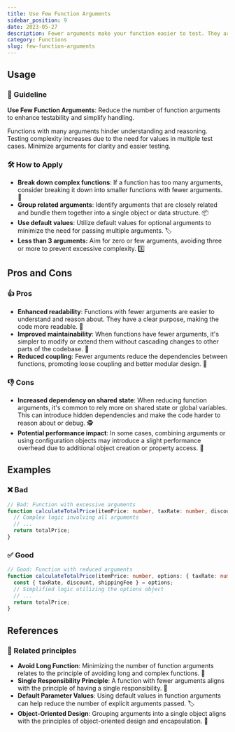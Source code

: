 ```yaml
---
title: Use Few Function Arguments
sidebar_position: 9
date: 2023-05-27
description: Fewer arguments make your function easier to test. They are also easier to handle.
category: Functions
slug: few-function-arguments
---
```


## Usage

### 📝 Guideline

**Use Few Function Arguments**: Reduce the number of function arguments to enhance testability and simplify handling.

Functions with many arguments hinder understanding and reasoning. Testing complexity increases due to the need for values in multiple test cases. Minimize arguments for clarity and easier testing.

### 🛠️ How to Apply
- **Break down complex functions**: If a function has too many arguments, consider breaking it down into smaller functions with fewer arguments. 🧩
- **Group related arguments**: Identify arguments that are closely related and bundle them together into a single object or data structure. 📦
- **Use default values**: Utilize default values for optional arguments to minimize the need for passing multiple arguments. 🏷️
- **Less than 3 arguments:** Aim for zero or few arguments, avoiding three or more to prevent excessive complexity. 3️⃣

## Pros and Cons

### 👍 Pros
- **Enhanced readability**: Functions with fewer arguments are easier to understand and reason about. They have a clear purpose, making the code more readable. 👀
- **Improved maintainability**: When functions have fewer arguments, it's simpler to modify or extend them without cascading changes to other parts of the codebase. 🧰
- **Reduced coupling**: Fewer arguments reduce the dependencies between functions, promoting loose coupling and better modular design. 🔗

### 👎 Cons
- **Increased dependency on shared state**: When reducing function arguments, it's common to rely more on shared state or global variables. This can introduce hidden dependencies and make the code harder to reason about or debug. 🕵️
- **Potential performance impact**: In some cases, combining arguments or using configuration objects may introduce a slight performance overhead due to additional object creation or property access. 🐌


## Examples

### ❌ Bad
```typescript
// Bad: Function with excessive arguments
function calculateTotalPrice(itemPrice: number, taxRate: number, discount: number, shippingFee: number): number {
  // Complex logic involving all arguments
  // ...
  return totalPrice;
}
```

### ✅ Good
```typescript
// Good: Function with reduced arguments
function calculateTotalPrice(itemPrice: number, options: { taxRate: number, discount: number, shippingFee: number }): number {
  const { taxRate, discount, shippingFee } = options;
  // Simplified logic utilizing the options object
  // ...
  return totalPrice;
}
```

## References

### 🔀 Related principles
- **Avoid Long Function**: Minimizing the number of function arguments relates to the principle of avoiding long and complex functions. 📏
- **Single Responsibility Principle**: A function with fewer arguments aligns with the principle of having a single responsibility. 🎯
- **Default Parameter Values**: Using default values in function arguments can help reduce the number of explicit arguments passed. 🏷️
- **Object-Oriented Design**: Grouping arguments into a single object aligns with the principles of object-oriented design and encapsulation. 🧱

